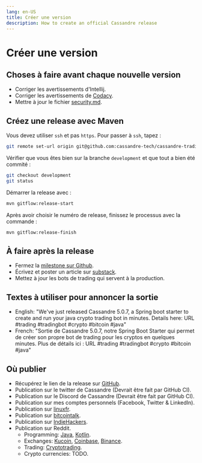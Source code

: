 ```yaml
---
lang: en-US
title: Créer une version
description: How to create an official Cassandre release
---
```


# Créer une version

## Choses à faire avant chaque nouvelle version
* Corriger les avertissements d'Intellij.
* Corriger les avertissements de [Codacy](https://app.codacy.com/gh/cassandre-tech/cassandre-trading-bot/issues).
* Mettre à jour le fichier [security.md](https://github.com/cassandre-tech/cassandre-trading-bot/blob/development/SECURITY.md).

## Créez une release avec Maven
Vous devez utiliser `ssh` et pas `https`. Pour passer à `ssh`, tapez : 
```bash
git remote set-url origin git@github.com:cassandre-tech/cassandre-trading-bot.git
```

Vérifier que vous êtes bien sur la branche `development` et que tout a bien été commité :
```bash
git checkout development
git status
```

Démarrer la release avec :
```bash
mvn gitflow:release-start
```

Après avoir choisir le numéro de release, finissez le processus avec la commande :
```bash
mvn gitflow:release-finish
```

## À faire après la release
* Fermez la [milestone sur Github](https://github.com/cassandre-tech/cassandre-trading-bot/milestones?direction=asc&sort=due_date&state=open).
* Écrivez et poster un article sur [substack](https://cassandre.substack.com/publish?utm_source=menu).
* Mettez à jour les bots de trading qui servent à la production.

## Textes à utiliser pour annoncer la sortie
* English: "We've just released Cassandre 5.0.7, a Spring boot starter to create and run your java crypto trading bot in minutes. Details here: URL #trading #tradingbot #crypto #bitcoin #java"
* French: "Sortie de Cassandre 5.0.7, notre Spring Boot Starter qui permet de créer son propre bot de trading pour les cryptos en quelques minutes. Plus de détails ici : URL #trading #tradingbot #crypto #bitcoin #java"

## Où publier
* Récupérez le lien de la release sur [GitHub](https://github.com/cassandre-tech/cassandre-trading-bot/releases).
* Publication sur le twitter de Cassandre (Devrait être fait par GitHub CI).
* Publication sur le Discord de Cassandre (Devrait être fait par GitHub CI).
* Publication sur mes comptes personnels (Facebook, Twitter & LinkedIn).
* Publication sur [linuxfr](https://linuxfr.org/).
* Publication sur [bitcointalk](https://bitcointalk.org/index.php?board=8.0).
* Publication sur [IndieHackers](https://www.indiehackers.com/new-post).
* Publication sur Reddit.
  * Programming: [Java](https://www.reddit.com/r/java/), [Kotlin](https://www.reddit.com/r/Kotlin/).
  * Exchanges: [Kucoin](https://www.reddit.com/r/kucoin/), [Coinbase](https://www.reddit.com/r/CoinBase/), [Binance](https://www.reddit.com/r/binance/).
  * Trading: [Cryptotrading](https://www.reddit.com/r/cryptotrading/).
  * Crypto currencies: TODO.
